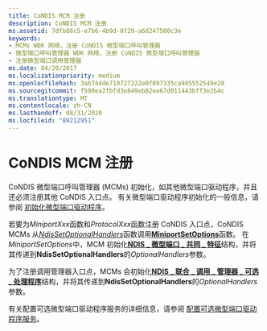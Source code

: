 ```yaml
---
title: CoNDIS MCM 注册
description: CoNDIS MCM 注册
ms.assetid: 7dfb86c5-e7b6-4b9d-8f29-a6d247500c3e
keywords:
- MCMs WDK 网络，注册 CoNDIS 微型端口呼叫管理器
- 微型端口呼叫管理器 WDK 网络，注册 CoNDIS 微型端口呼叫管理器
- 注册微型端口调用管理器
ms.date: 04/20/2017
ms.localizationpriority: medium
ms.openlocfilehash: 3ab744de710727222e0f097335ca945552549e28
ms.sourcegitcommit: f500ea2fbfd3e849eb82ee67d011443bff3e2b4c
ms.translationtype: MT
ms.contentlocale: zh-CN
ms.lasthandoff: 08/31/2020
ms.locfileid: "89212951"
---
```

# <a name="condis-mcm-registration"></a>CoNDIS MCM 注册





CoNDIS 微型端口呼叫管理器 (MCMs) 初始化，如其他微型端口驱动程序，并且还必须注册其他 CoNDIS 入口点。 有关微型端口驱动程序初始化的一般信息，请参阅 [初始化微型端口驱动程序](initializing-a-miniport-driver.md)。

若要为*MiniportXxx*函数和*ProtocolXxx*函数注册 CoNDIS 入口点，CoNDIS MCMs 从[*NdisSetOptionalHandlers*](/windows-hardware/drivers/ddi/ndis/nc-ndis-set_options)函数调用[**MiniportSetOptions**](/windows-hardware/drivers/ddi/ndis/nf-ndis-ndissetoptionalhandlers)函数。 在*MiniportSetOptions*中，MCM 初始化[**NDIS \_ 微型端口 \_ 共同 \_ 特征**](/windows-hardware/drivers/ddi/ndis/ns-ndis-_ndis_miniport_co_characteristics)结构，并将其传递到**NdisSetOptionalHandlers**的*OptionalHandlers*参数。

为了注册调用管理器入口点，MCMs 会初始化[**NDIS \_ 联合 \_ 调用 \_ 管理器 \_ 可选 \_ 处理程序**](/windows-hardware/drivers/ddi/ndis/ns-ndis-_ndis_co_call_manager_optional_handlers)结构，并将其传递到**NdisSetOptionalHandlers**的*OptionalHandlers*参数。

有关配置可选微型端口驱动程序服务的详细信息，请参阅 [配置可选微型端口驱动程序服务](configuring-optional-miniport-driver-services.md)。

 

